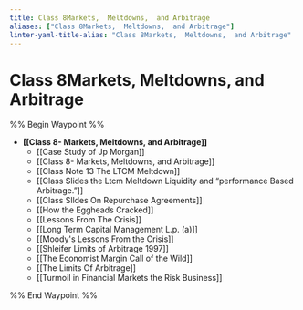 ```yaml
---
title: Class 8Markets,  Meltdowns,  and Arbitrage
aliases: ["Class 8Markets,  Meltdowns,  and Arbitrage"]
linter-yaml-title-alias: "Class 8Markets,  Meltdowns,  and Arbitrage"
---
```

# Class 8Markets,  Meltdowns,  and Arbitrage

%% Begin Waypoint %%

- **[[Class 8- Markets,  Meltdowns,  and Arbitrage]]**
	- [[Case Study of Jp Morgan]]
	- [[Class 8- Markets,  Meltdowns,  and Arbitrage]]
	- [[Class Note 13 The LTCM Meltdown]]
	- [[Class Slides the Ltcm Meltdown Liquidity and “performance Based Arbitrage.”]]
	- [[Class Slldes On Repurchase Agreements]]
	- [[How the Eggheads Cracked]]
	- [[Lessons From The Crisis]]
	- [[Long Term Capital Management L.p. (a)]]
	- [[Moody's Lessons From the Crisis]]
	- [[Shleifer Limits of Arbitrage 1997]]
	- [[The Economist Margin Call of the Wild]]
	- [[The Limits Of Arbitrage]]
	- [[Turmoil in Financial Markets the Risk Business]]

%% End Waypoint %%
